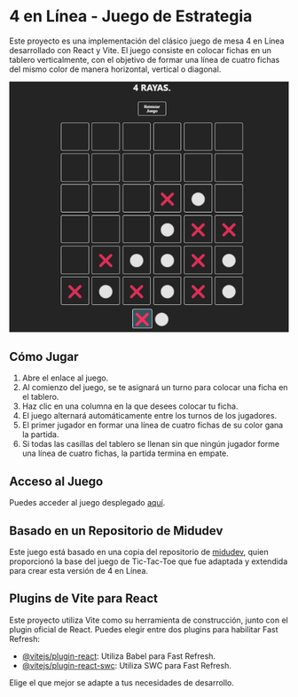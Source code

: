 # 4 en Línea - Juego de Estrategia

Este proyecto es una implementación del clásico juego de mesa 4 en Línea desarrollado con React y Vite. El juego consiste en colocar fichas en un tablero verticalmente, con el objetivo de formar una línea de cuatro fichas del mismo color de manera horizontal, vertical o diagonal.

![4 en Línea](./src/assets/screenshot.png)

## Cómo Jugar

1. Abre el enlace al juego.
2. Al comienzo del juego, se te asignará un turno para colocar una ficha en el tablero.
3. Haz clic en una columna en la que desees colocar tu ficha.
4. El juego alternará automáticamente entre los turnos de los jugadores.
5. El primer jugador en formar una línea de cuatro fichas de su color gana la partida.
6. Si todas las casillas del tablero se llenan sin que ningún jugador forme una línea de cuatro fichas, la partida termina en empate.

## Acceso al Juego

Puedes acceder al juego desplegado [aquí](https://symphonious-bombolone-c3f67a.netlify.app/).

## Basado en un Repositorio de Midudev

Este juego está basado en una copia del repositorio de [midudev](https://github.com/midudev/coders-tic-tac-toe), quien proporcionó la base del juego de Tic-Tac-Toe que fue adaptada y extendida para crear esta versión de 4 en Línea.


## Plugins de Vite para React

Este proyecto utiliza Vite como su herramienta de construcción, junto con el plugin oficial de React. Puedes elegir entre dos plugins para habilitar Fast Refresh:

- [@vitejs/plugin-react](https://github.com/vitejs/vite-plugin-react/blob/main/packages/plugin-react/README.md): Utiliza Babel para Fast Refresh.
- [@vitejs/plugin-react-swc](https://github.com/vitejs/vite-plugin-react-swc): Utiliza SWC para Fast Refresh.

Elige el que mejor se adapte a tus necesidades de desarrollo.


